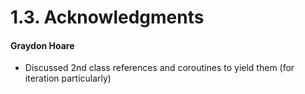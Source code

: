 # 1.3. Acknowledgments

#### Graydon Hoare
- Discussed 2nd class references and coroutines to yield them (for iteration particularly)
